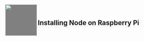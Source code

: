 <a href="https://nodejs.org/en/download/"><img src="https://nodejs.org/static/images/logo.svg" style=" background-color:grey;" align="left" width="100px"></a>

<br>

## Installing Node on Raspberry Pi

<br>

